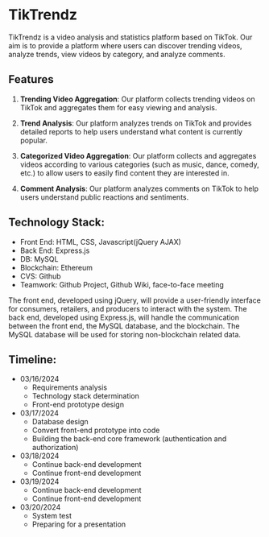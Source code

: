# TikTrendz

TikTrendz is a video analysis and statistics platform based on TikTok. Our aim is to provide a platform where users can discover trending videos, analyze trends, view videos by category, and analyze comments.

## Features

1. **Trending Video Aggregation**: Our platform collects trending videos on TikTok and aggregates them for easy viewing and analysis.

2. **Trend Analysis**: Our platform analyzes trends on TikTok and provides detailed reports to help users understand what content is currently popular.

3. **Categorized Video Aggregation**: Our platform collects and aggregates videos according to various categories (such as music, dance, comedy, etc.) to allow users to easily find content they are interested in.

4. **Comment Analysis**: Our platform analyzes comments on TikTok to help users understand public reactions and sentiments.

## Technology Stack:

* Front End: HTML, CSS, Javascript(jQuery AJAX)  
* Back End: Express.js 
* DB: MySQL 
* Blockchain: Ethereum
* CVS: Github 
* Teamwork: Github Project, Github Wiki, face-to-face meeting 

The front end, developed using jQuery, will provide a user-friendly interface for consumers, retailers, and producers to interact with the system. The back end, developed using Express.js, will handle the communication between the front end, the MySQL database, and the blockchain. The MySQL database will be used for storing non-blockchain related data.

## Timeline:
- 03/16/2024
    - Requirements analysis
    - Technology stack determination
    - Front-end prototype design
- 03/17/2024
    - Database design
    - Convert front-end prototype into code
    - Building the back-end core framework (authentication and authorization) 
- 03/18/2024
    - Continue back-end development
    - Continue front-end development
- 03/19/2024
    - Continue back-end development
    - Continue front-end development
- 03/20/2024
    - System test
    - Preparing for a presentation
